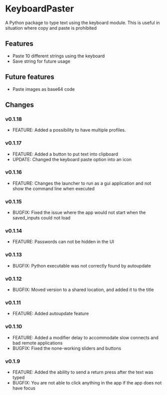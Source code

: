 # KeyboardPaster

A Python package to type text using the keyboard module. This is useful in situation where copy and paste is prohibited

## Features
- Paste 10 different strings using the keyboard
- Save string for future usage

## Future features
- Paste images as base64 code

## Changes
### v0.1.18
- FEATURE: Added a possibility to have multiple profiles.

### v0.1.17
- FEATURE: Added a button to put text into clipboard
- UPDATE: Changed the keyboard paste option into an icon

### v0.1.16
- FEATURE: Changes the launcher to run as a gui application and not show the command line when executed

### v0.1.15
- BUGFIX: Fixed the issue where the app would not start when the saved_inputs could not load

### v0.1.14
- FEATURE: Passwords can not be hidden in the UI

### v0.1.13
- BUGFIX: Python executable was not correctly found by autoupdate

### v0.1.12
- BUGFIX: Moved version to a shared location, and added it to the title

### v0.1.11
- FEATURE: Added autoupdate feature

### v0.1.10
- FEATURE: Added a modifier delay to accommodate slow connects and bad remote applications
- BUGFIX: Fixed the none-working sliders and buttons

### v0.1.9
- FEATURE: Added the ability to send a return press after the text was typed
- BUGFIX: You are not able to click anything in the app if the app does not have focus 